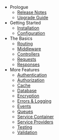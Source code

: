 - Prologue
    - [Release Notes](/docs/{{version}}/releases)
    - [Upgrade Guide](/docs/{{version}}/upgrade)
- Getting Started
    - [Installation](/docs/{{version}}/installation)
    - [Configuration](/docs/{{version}}/configuration)
- The Basics
    - [Routing](/docs/{{version}}/routing)
    - [Middleware](/docs/{{version}}/middleware)
    - [Controllers](/docs/{{version}}/controllers)
    - [Requests](/docs/{{version}}/requests)
    - [Responses](/docs/{{version}}/responses)
- More Features
    - [Authentication](/docs/{{version}}/authentication)
    - [Authorization](/docs/{{version}}/authorization)
    - [Cache](/docs/{{version}}/cache)
    - [Database](/docs/{{version}}/database)
    - [Encryption](/docs/{{version}}/encryption)
    - [Errors & Logging](/docs/{{version}}/errors)
    - [Events](/docs/{{version}}/events)
    - [Queues](/docs/{{version}}/queues)
    - [Service Container](/docs/{{version}}/container)
    - [Service Providers](/docs/{{version}}/providers)
    - [Testing](/docs/{{version}}/testing)
    - [Validation](/docs/{{version}}/validation)
